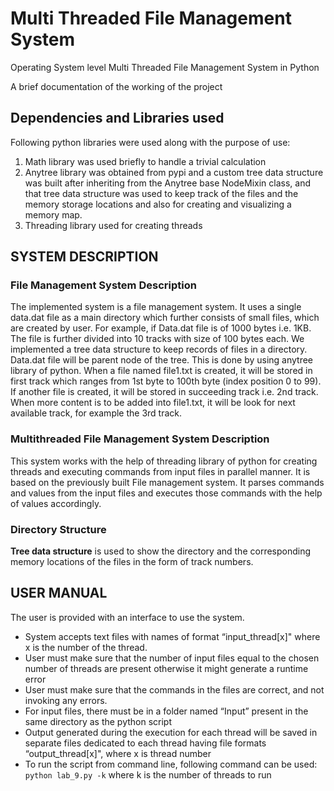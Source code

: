 # Multi Threaded File Management System
Operating System level Multi Threaded File Management System in Python

A brief documentation of the working of the project
## Dependencies and Libraries used
Following python libraries were used along with the purpose of use:
1. Math library was used briefly to handle a trivial calculation
2. Anytree library was obtained from pypi and a custom tree data structure was built after inheriting from the Anytree base NodeMixin class, and that tree data structure was used to keep track of the files and the memory storage locations and also for creating and visualizing a memory map.
3. Threading library used for creating threads

## SYSTEM DESCRIPTION
### File Management System Description
The implemented system is a file management system. It uses a single data.dat file as a main directory which further consists of small files, which are created by user. For example, if Data.dat file is of 1000 bytes i.e. 1KB. The file is further divided into 10 tracks with size of 100 bytes each.
We implemented a tree data structure to keep records of files in a directory. Data.dat file will be parent node of the tree. This is done by using anytree library of python. When a file named file1.txt is created, it will be stored in first track which ranges from 1st byte to 100th byte (index position 0 to 99). If another file is created, it will be stored in succeeding track i.e. 2nd track. When more content is to be added into file1.txt, it will be look for next available track, for example the 3rd track.
### Multithreaded File Management System Description
This system works with the help of threading library of python for creating threads and executing commands from input files in parallel manner. It is based on the previously built File management system. It parses commands and values from the input files and executes those commands with the help of values accordingly.

### Directory Structure
**Tree data structure** is used to show the directory and the corresponding memory locations of the files in the form of track numbers.

## USER MANUAL
The user is provided with an interface to use the system.
- System accepts text files with names of format “input_thread[x]" where x is the number of the thread.
- User must make sure that the number of input files equal to the chosen number of threads are present otherwise it might generate a runtime error
- User must make sure that the commands in the files are correct, and not invoking any errors.
- For input files, there must be in a folder named “Input” present in the same directory as the python script
- Output generated during the execution for each thread will be saved in separate files dedicated to each thread having file formats “output_thread[x]", where x is thread number
- To run the script from command line, following command can be used: `python lab_9.py -k`
where k is the number of threads to run
